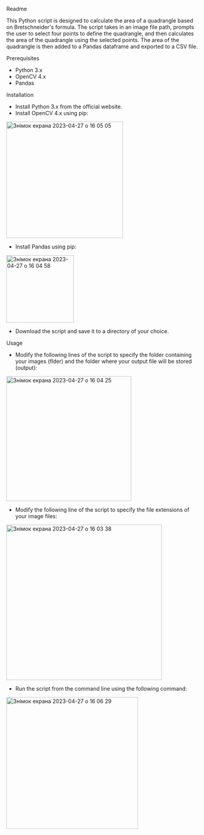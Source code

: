 Readme

This Python script is designed to calculate the area of a quadrangle based on Bretschneider's formula. The script takes in an image file path, prompts the user to select four points to define the quadrangle, and then calculates the area of the quadrangle using the selected points. The area of the quadrangle is then added to a Pandas dataframe and exported to a CSV file.

Prerequisites
-   Python 3.x
-   OpenCV 4.x
-   Pandas

Installation
-   Install Python 3.x from the official website.
-   Install OpenCV 4.x using pip:

<img width="306" alt="Знімок екрана 2023-04-27 о 16 05 05" src="https://user-images.githubusercontent.com/98614057/234886839-30c5c78d-9b07-414b-a18b-a7e98c24ed02.png">

-   Install Pandas using pip:

<img width="177" alt="Знімок екрана 2023-04-27 о 16 04 58" src="https://user-images.githubusercontent.com/98614057/234886788-c098d2d6-c939-4aa2-ac28-45e2569d9690.png">

-   Download the script and save it to a directory of your choice.

Usage
-   Modify the following lines of the script to specify the folder containing your images (flder) and the folder where your output file will be stored (output):

<img width="328" alt="Знімок екрана 2023-04-27 о 16 04 25" src="https://user-images.githubusercontent.com/98614057/234886612-3bb3f5fc-320d-4bad-9b71-54085fffed55.png">

-   Modify the following line of the script to specify the file extensions of your image files:

<img width="408" alt="Знімок екрана 2023-04-27 о 16 03 38" src="https://user-images.githubusercontent.com/98614057/234886430-8a14b425-32aa-45e2-b903-ab0f24f68725.png">

-   Run the script from the command line using the following command:

<img width="346" alt="Знімок екрана 2023-04-27 о 16 06 29" src="https://user-images.githubusercontent.com/98614057/234887361-6315bb05-aa31-4789-8eaf-3afc599c6131.png">
